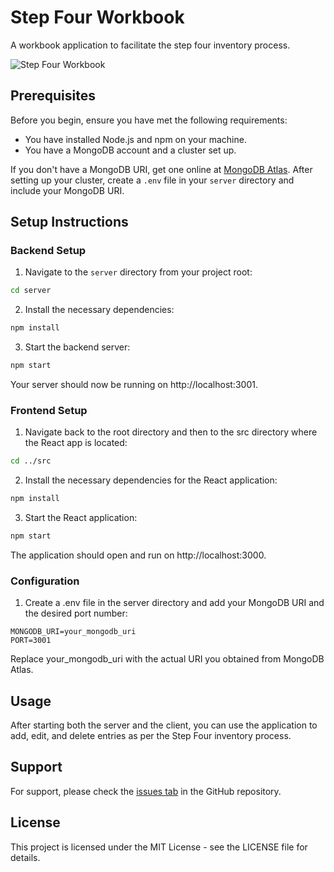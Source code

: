 # Step Four Workbook

A workbook application to facilitate the step four inventory process.

![Step Four Workbook](https://private-user-images.githubusercontent.com/101222532/302065014-88c2b49b-ca61-4575-869e-e9af5de4d8f5.png?jwt=eyJhbGciOiJIUzI1NiIsInR5cCI6IkpXVCJ9.eyJpc3MiOiJnaXRodWIuY29tIiwiYXVkIjoicmF3LmdpdGh1YnVzZXJjb250ZW50LmNvbSIsImtleSI6ImtleTUiLCJleHAiOjE3MDY5OTkyMDksIm5iZiI6MTcwNjk5ODkwOSwicGF0aCI6Ii8xMDEyMjI1MzIvMzAyMDY1MDE0LTg4YzJiNDliLWNhNjEtNDU3NS04NjllLWU5YWY1ZGU0ZDhmNS5wbmc_WC1BbXotQWxnb3JpdGhtPUFXUzQtSE1BQy1TSEEyNTYmWC1BbXotQ3JlZGVudGlhbD1BS0lBVkNPRFlMU0E1M1BRSzRaQSUyRjIwMjQwMjAzJTJGdXMtZWFzdC0xJTJGczMlMkZhd3M0X3JlcXVlc3QmWC1BbXotRGF0ZT0yMDI0MDIwM1QyMjIxNDlaJlgtQW16LUV4cGlyZXM9MzAwJlgtQW16LVNpZ25hdHVyZT1jODUxOWUwY2RhZThmOGU3YWVkYTdlZDAwMDZmZWE3OGY4ZjI4NjZiZmIxM2Q1N2Y0NjY3MzVkZGY3NWMwNDE2JlgtQW16LVNpZ25lZEhlYWRlcnM9aG9zdCZhY3Rvcl9pZD0wJmtleV9pZD0wJnJlcG9faWQ9MCJ9.LRVDuCw_QF8WAVDnXFbPFLyILmkF537bolEtRz18cio)

## Prerequisites

Before you begin, ensure you have met the following requirements:

- You have installed Node.js and npm on your machine.
- You have a MongoDB account and a cluster set up.

If you don't have a MongoDB URI, get one online at [MongoDB Atlas](https://www.mongodb.com/cloud/atlas). After setting up your cluster, create a `.env` file in your `server` directory and include your MongoDB URI.

## Setup Instructions

### Backend Setup

1. Navigate to the `server` directory from your project root:

```bash
cd server
```

2. Install the necessary dependencies:

```bash
npm install
```

3. Start the backend server:

```bash
npm start
```

Your server should now be running on http://localhost:3001.

### Frontend Setup

1. Navigate back to the root directory and then to the src directory where the React app is located:

```bash
cd ../src
```

2. Install the necessary dependencies for the React application:

```bash
npm install
```

3. Start the React application:

```bash
npm start
```

The application should open and run on http://localhost:3000.

### Configuration

1. Create a .env file in the server directory and add your MongoDB URI and the desired port number:

```env
MONGODB_URI=your_mongodb_uri
PORT=3001
```
Replace your_mongodb_uri with the actual URI you obtained from MongoDB Atlas.

## Usage

After starting both the server and the client, you can use the application to add, edit, and delete entries as per the Step Four inventory process.

## Support

For support, please check the [issues tab](https://github.com/mgarbs/step-four-workbook/issues) in the GitHub repository.

## License

This project is licensed under the MIT License - see the LICENSE file for details.
